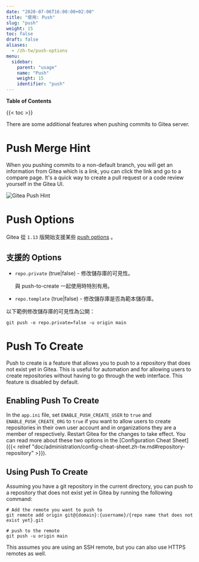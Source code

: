 ```yaml
---
date: "2020-07-06T16:00:00+02:00"
title: "使用: Push"
slug: "push"
weight: 15
toc: false
draft: false
aliases:
  - /zh-tw/push-options
menu:
  sidebar:
    parent: "usage"
    name: "Push"
    weight: 15
    identifier: "push"
---
```


**Table of Contents**

{{< toc >}}

There are some additional features when pushing commits to Gitea server.

# Push Merge Hint

When you pushing commits to a non-default branch, you will get an information from
Gitea which is a link, you can click the link and go to a compare page. It's a quick
way to create a pull request or a code review yourself in the Gitea UI.

![Gitea Push Hint](/gitea-push-hint.png)

# Push Options

Gitea 從 `1.13` 版開始支援某些 [push options](https://git-scm.com/docs/git-push#Documentation/git-push.txt--oltoptiongt)
。

## 支援的 Options

- `repo.private` (true|false) - 修改儲存庫的可見性。

  與 push-to-create 一起使用時特別有用。

- `repo.template` (true|false) - 修改儲存庫是否為範本儲存庫。

以下範例修改儲存庫的可見性為公開：

```shell
git push -o repo.private=false -u origin main
```

# Push To Create

Push to create is a feature that allows you to push to a repository that does not exist yet in Gitea. This is useful for automation and for allowing users to create repositories without having to go through the web interface. This feature is disabled by default.

## Enabling Push To Create

In the `app.ini` file, set `ENABLE_PUSH_CREATE_USER` to `true` and `ENABLE_PUSH_CREATE_ORG` to `true` if you want to allow users to create repositories in their own user account and in organizations they are a member of respectively. Restart Gitea for the changes to take effect. You can read more about these two options in the [Configuration Cheat Sheet]({{< relref "doc/administration/config-cheat-sheet.zh-tw.md#repository-repository" >}}).

## Using Push To Create

Assuming you have a git repository in the current directory, you can push to a repository that does not exist yet in Gitea by running the following command:

```shell
# Add the remote you want to push to
git remote add origin git@{domain}:{username}/{repo name that does not exist yet}.git

# push to the remote
git push -u origin main
```

This assumes you are using an SSH remote, but you can also use HTTPS remotes as well.

